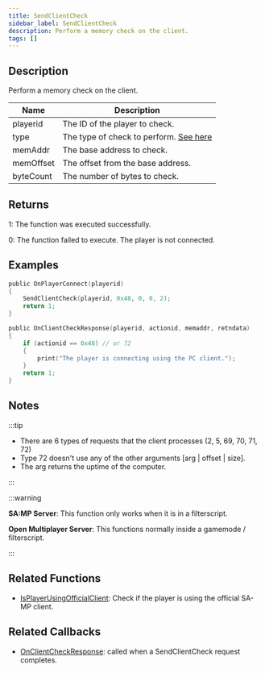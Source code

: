 ```yaml
---
title: SendClientCheck
sidebar_label: SendClientCheck
description: Perform a memory check on the client.
tags: []
---
```


## Description

Perform a memory check on the client.


| Name            | Description                          |
| --------------- | ------------------------------------ |
| playerid        | The ID of the player to check.       |
| type            | The type of check to perform. [See here](../resources/opcodes)|
| memAddr         | The base address to check.           |
| memOffset       | The offset from the base address.    |
| byteCount       | The number of bytes to check.        |


## Returns

1: The function was executed successfully.

0: The function failed to execute. The player is not connected.

## Examples

```c
public OnPlayerConnect(playerid)
{
    SendClientCheck(playerid, 0x48, 0, 0, 2);
    return 1;
}

public OnClientCheckResponse(playerid, actionid, memaddr, retndata)
{
    if (actionid == 0x48) // or 72
    {
        print("The player is connecting using the PC client.");
    }
    return 1;
}
```

## Notes

:::tip

- There are 6 types of requests that the client processes (2, 5, 69, 70, 71, 72)
- Type 72 doesn't use any of the other arguments [arg | offset | size].
- The arg returns the uptime of the computer.

:::

:::warning

**SA:MP Server**: This function only works when it is in a filterscript.

**Open Multiplayer Server**: This functions normally inside a gamemode / filterscript. 

:::

## Related Functions

- [IsPlayerUsingOfficialClient](IsPlayerUsingOfficialClient): Check if the player is using the official SA-MP client.

## Related Callbacks

- [OnClientCheckResponse](../callbacks/OnClientCheckResponse): called when a SendClientCheck request completes.
